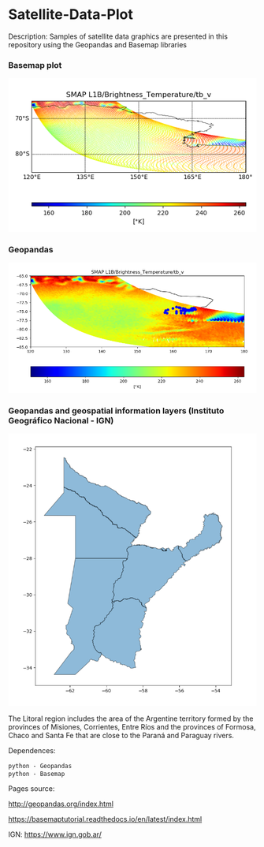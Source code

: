 # Satellite-Data-Plot

Description:
Samples of satellite data graphics are presented in this repository using the Geopandas and Basemap libraries


### Basemap plot

<p align="center">
  <img width=650 src="images/SMAP_L1B_Tb_V_basemap.png"/>
 </p>

### Geopandas

<p align="center">
  <img width=650 src="images/SMAP_L1B_Tb_V_geopandas.png"/>
 </p>



### Geopandas and geospatial information layers (Instituto Geográfico Nacional - IGN)

<p align="center">
  <img width=650 src="images/litoral.png"/>
 </p>

The Litoral region includes the area of the Argentine territory formed by the provinces of Misiones, Corrientes, Entre Ríos and the provinces of Formosa, Chaco and Santa Fe that are close to the Paraná and Paraguay rivers.



Dependences:

    python - Geopandas
    python - Basemap


Pages source:

http://geopandas.org/index.html

https://basemaptutorial.readthedocs.io/en/latest/index.html


IGN: https://www.ign.gob.ar/
